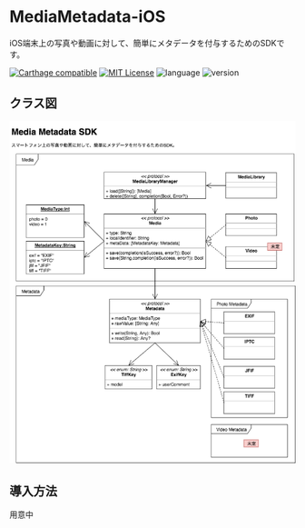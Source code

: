 # MediaMetadata-iOS
iOS端末上の写真や動画に対して、簡単にメタデータを付与するためのSDKです。

[![Carthage compatible](https://img.shields.io/badge/Carthage-compatible-4BC51D.svg?style=flat)](https://github.com/hsylife/SwiftyPickerPopover)
[![MIT License](http://img.shields.io/badge/license-MIT-blue.svg?style=flat)](LICENSE)
![language](https://img.shields.io/badge/language-Swift-green.svg)
![version](https://img.shields.io/badge/version-4.2~-green.svg)


## クラス図
![クラス図](https://github.com/falcon0328/MediaMetadata-iOS/blob/develop/MediaMetadata-class.png)

## 導入方法
用意中

